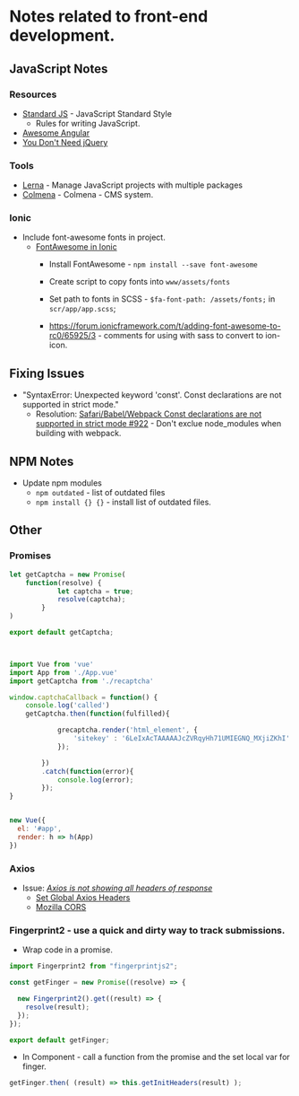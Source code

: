 # Notes related to front-end development.

## JavaScript Notes

### Resources
* [Standard JS](https://standardjs.com/) - JavaScript Standard Style
    * Rules for writing JavaScript.
* [Awesome Angular](https://github.com/brillout/awesome-angular-components)
* [You Don't Need jQuery](https://blog.garstasio.com/you-dont-need-jquery/)

### Tools
* [Lerna](https://lernajs.io/) - Manage JavaScript projects with multiple packages
* [Colmena](https://github.com/colmena/colmena) - Colmena - CMS system.

### Ionic
* Include font-awesome fonts in project.
    * [FontAwesome in Ionic](https://luiscabrera.site/tech/2017/01/09/fontawesome-in-ionic2.html)
        * Install FontAwesome - `npm install --save font-awesome`
        * Create script to copy fonts into `www/assets/fonts`

        * Set path to fonts in SCSS - `$fa-font-path: /assets/fonts;` in `scr/app/app.scss`; 
        * https://forum.ionicframework.com/t/adding-font-awesome-to-rc0/65925/3 - comments for using with sass to convert to ion-icon.

## Fixing Issues
* "SyntaxError: Unexpected keyword 'const'. Const declarations are not supported in strict mode."
    * Resolution: [Safari/Babel/Webpack Const declarations are not supported in strict mode #922](https://github.com/hapijs/joi/issues/922) - Don't exclue node_modules when building with webpack.

## NPM Notes
* Update npm modules
    * `npm outdated` - list of outdated files
    * `npm install {} {}` - install list of outdated files.

## Other
### Promises
```js
let getCaptcha = new Promise(
    function(resolve) {
            let captcha = true;
            resolve(captcha);
        }
)

export default getCaptcha;



import Vue from 'vue'
import App from './App.vue'
import getCaptcha from './recaptcha'

window.captchaCallback = function() {
    console.log('called')
    getCaptcha.then(function(fulfilled){

            grecaptcha.render('html_element', {
                'sitekey' : '6LeIxAcTAAAAAJcZVRqyHh71UMIEGNQ_MXjiZKhI'
            });

        })
        .catch(function(error){
            console.log(error);
        });
}


new Vue({
  el: '#app',
  render: h => h(App)
})
```
### Axios
* Issue: [*Axios is not showing all headers of response*](https://github.com/axios/axios/issues/771)
    * [Set Global Axios Headers](https://github.com/axios/axios#global-axios-defaults)
    * [Mozilla CORS](https://developer.mozilla.org/en-US/docs/Web/HTTP/Access_control_CORS#Access-Control-Expose-Headers)

### Fingerprint2 - use a quick and dirty way to track submissions.
* Wrap code in a promise.
```js
import Fingerprint2 from "fingerprintjs2";

const getFinger = new Promise((resolve) => {

  new Fingerprint2().get((result) => {
    resolve(result);
  });
});

export default getFinger;
```
* In Component - call a function from the promise and the set local var for finger.
```js
getFinger.then( (result) => this.getInitHeaders(result) );
```
